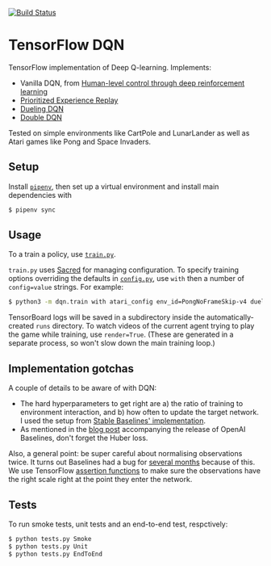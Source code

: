 [![Build Status](https://travis-ci.com/mrahtz/tf-dqn.svg?branch=master)](https://travis-ci.com/mrahtz/tf-dqn)

# TensorFlow DQN

TensorFlow implementation of Deep Q-learning. Implements:
 
* Vanilla DQN, from [Human-level control through deep reinforcement learning](https://www.nature.com/articles/nature14236)
* [Prioritized Experience Replay](https://arxiv.org/abs/1511.05952)
* [Dueling DQN](https://arxiv.org/abs/1511.06581)
* [Double DQN](https://arxiv.org/abs/1509.06461)

Tested on simple environments like CartPole and LunarLander as well as Atari games like Pong and Space Invaders.

## Setup

Install [`pipenv`](https://github.com/pypa/pipenv), then set up a virtual environment and install main dependencies with

```bash
$ pipenv sync
```

## Usage

To a train a policy, use [`train.py`](train.py).

`train.py` uses [Sacred](https://github.com/IDSIA/sacred) for managing configuration.
To specify training options overriding the defaults in [`config.py`](config.py), use `with` then a number of
`config=value` strings. For example:

```bash
$ python3 -m dqn.train with atari_config env_id=PongNoFrameSkip-v4 dueling=False
```

TensorBoard logs will be saved in a subdirectory inside the automatically-created `runs` directory.
To watch videos of the current agent trying to play the game while training, use `render=True`.
(These are generated in a separate process, so won't slow down the main training loop.)

## Implementation gotchas

A couple of details to be aware of with DQN:
* The hard hyperparameters to get right are a) the ratio of training to environment interaction, and b)
  how often to update the target network. I used the setup from
  [Stable Baselines' implementation](https://stable-baselines.readthedocs.io/en/master/modules/dqn.html).
* As mentioned in the [blog post](https://openai.com/blog/openai-baselines-dqn/) accompanying the release of
  OpenAI Baselines, don't forget the Huber loss.
  
Also, a general point: be super careful about normalising observations twice. It turns out Baselines had a bug for
[several months](https://github.com/openai/baselines/issues/431) because of this. We use TensorFlow
[assertion functions](https://www.tensorflow.org/api_docs/python/tf/debugging/assert_greater_equal) to make sure
the observations have the right scale right at the point they enter the network.

## Tests

To run smoke tests, unit tests and an end-to-end test, respctively:

```bash
$ python tests.py Smoke
$ python tests.py Unit
$ python tests.py EndToEnd
```
